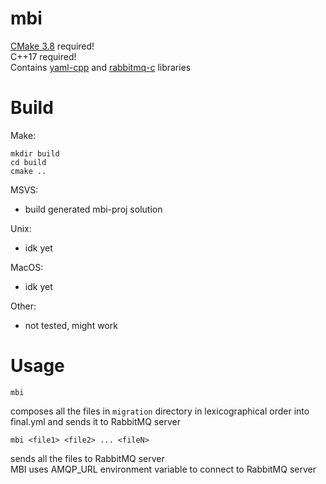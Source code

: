 # mbi

[CMake 3.8](https://cmake.org/download/) required!  
C++17 required!  
Contains [yaml-cpp](https://github.com/jbeder/yaml-cpp) and [rabbitmq-c](https://github.com/alanxz/rabbitmq-c) libraries  

# Build

Make:  
```
mkdir build  
cd build  
cmake ..  
```

MSVS:
 - build generated mbi-proj solution  
 
Unix:
 - idk yet  
 
MacOS:
 - idk yet  
 
Other:
 - not tested, might work  
 
# Usage

```
mbi
```
 composes all the files in ```migration``` directory in lexicographical order into final.yml and sends it to RabbitMQ server  

```
mbi <file1> <file2> ... <fileN>
```
 sends all the files to RabbitMQ server  
MBI uses AMQP_URL environment variable to connect to RabbitMQ server
